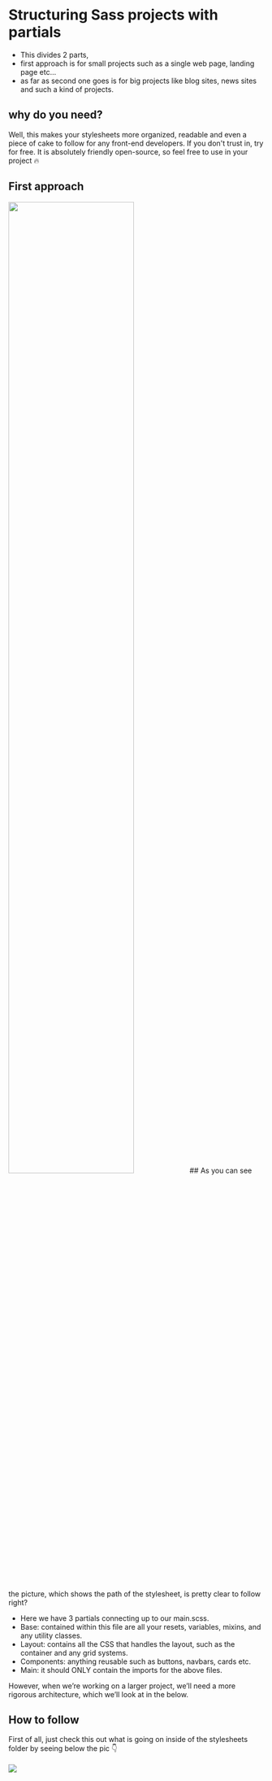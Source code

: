 # Structuring Sass projects with partials
- This divides 2 parts, 
- first approach is for small projects such as a single web page, landing page etc...
- as far as second one goes is for big projects like blog sites, news sites and such a kind of projects.
## why do you need?
Well, this makes your stylesheets more organized, readable and even a piece of cake to follow for any front-end developers. 
If you don't trust in, try for free. It is absolutely friendly open-source, so feel free to use in your project :fire:
## First approach
<img src="https://user-images.githubusercontent.com/95647896/162183149-5029fc79-0839-47d1-b454-a8236967210b.png" width="70%">
## As you can see the picture, which shows the path of the stylesheet, is pretty clear to follow right?

- Here we have 3 partials connecting up to our main.scss. <br/>
- Base: contained within this file are all your resets, variables, mixins, and any utility classes. <br/>
- Layout: contains all the CSS that handles the layout, such as the container and any grid systems. <br/>
- Components: anything reusable such as buttons, navbars, cards etc. <br/>
- Main: it should ONLY contain the imports for the above files. <br/>

However, when we’re working on a larger project, we’ll need a more rigorous architecture, which we’ll look at in the below.


## How to follow
First of all, just check this out what is going on inside of the stylesheets folder by seeing below the pic  :point_down:
<br/>
<br/>
<img src="https://user-images.githubusercontent.com/95647896/162169281-f7dc96b1-e297-485d-8f78-9d8d5e5bd721.png">

